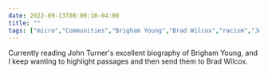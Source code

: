 ---date: 2022-09-13T08:09:10-04:00title: ""tags: ["micro","Communities","Brigham Young","Brad Wilcox","racism","John G. Turner"]---Currently reading John Turner's excellent biography of Brigham Young, and I keep wanting to highlight passages and then send them to Brad Wilcox.